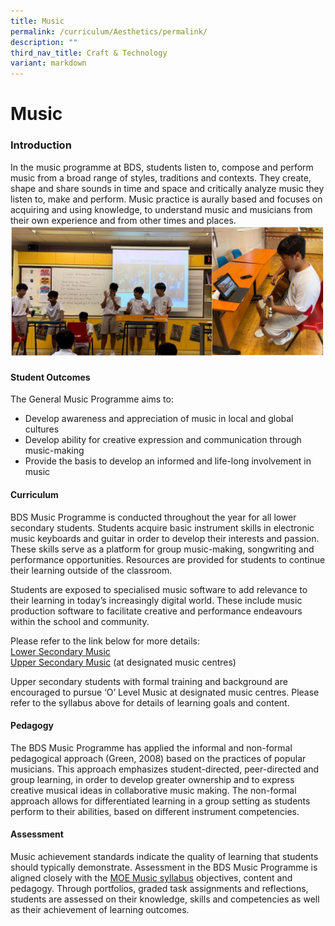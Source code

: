 ```yaml
---
title: Music
permalink: /curriculum/Aesthetics/permalink/
description: ""
third_nav_title: Craft & Technology
variant: markdown
---
```

Music
=====

### Introduction
In the music programme at BDS, students listen to, compose and perform music from a broad range of styles, traditions and contexts. They create, shape and share sounds in time and space and critically analyze music they listen to, make and perform. Music practice is aurally based and focuses on acquiring and using knowledge, to understand music and musicians from their own experience and from other times and places.
 ![Music1](/images/Curriculum/Craft%20&amp;%20Technology/Music1.JPG)
#### Student Outcomes
The General Music Programme aims to: <br>
* Develop awareness and appreciation of music in local and global cultures<br>
* Develop ability for creative expression and communication through music-making<br>
* Provide the basis to develop an informed and life-long involvement in music

#### Curriculum
BDS Music Programme is conducted throughout the year for all lower secondary students. Students acquire basic instrument skills in electronic music keyboards and guitar in order to develop their interests and passion. These skills serve as a platform for group music-making, songwriting and performance opportunities. Resources are provided for students to continue their learning outside of the classroom.<br>

Students are exposed to specialised music software to add relevance to their learning in today’s increasingly digital world. These include music production software to facilitate creative and performance endeavours within the school and community.<br>

Please refer to the link below for more details:<br>
[Lower Secondary Music](https://go.gov.sg/lowersecmusicsyllabus) <br>
[Upper Secondary Music](https://go.gov.sg/uppersecondarymusic) (at designated music centres)

Upper secondary students with formal training and background are encouraged to pursue ‘O’ Level Music at designated music centres. Please refer to the syllabus above for details of learning goals and content.

#### Pedagogy
The BDS Music Programme has applied the informal and non-formal pedagogical approach (Green, 2008) based on the practices of popular musicians. This approach emphasizes student-directed, peer-directed and group learning, in order to develop greater ownership and to express creative musical ideas in collaborative music making. The non-formal approach allows for differentiated learning in a group setting as students perform to their abilities, based on different instrument competencies.


#### Assessment
Music achievement standards indicate the quality of learning that students should typically demonstrate.
Assessment in the BDS Music Programme is aligned closely with the [MOE Music syllabus](https://go.gov.sg/moe-music-syllabus) objectives, content and pedagogy. Through portfolios, graded task assignments and reflections, students are assessed on their knowledge, skills and competencies as well as their achievement of learning outcomes. 